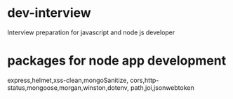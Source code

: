 # dev-interview
Interview preparation for javascript and node js developer

# packages for node app development

express,helmet,xss-clean,mongoSanitize,
cors,http-status,mongoose,morgan,winston,dotenv,
path,joi,jsonwebtoken

